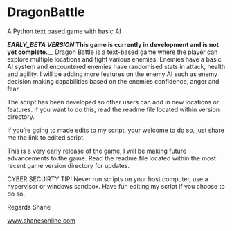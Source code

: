 # DragonBattle
A Python text based game with basic AI

___EARLY_BETA VERSION_ This game is currently in development and is not yet complete.____
Dragon Battle is a text-based game where the player can explore multiple locations and fight various enemies.
Enemies have a basic AI system and encountered enemies have randomised stats in attack, health and agility. I will be adding more features on the enemy AI such as enemy decision making capabilities based on the enemies confidence, anger and fear.

The script has been developed so other users can add in new locations or features.  If you want to do this, read the readme file located within version directory.

If you’re going to made edits to my script, your welcome to do so, just share me the link to edited script.

This is a very early release of the game, I will be making future advancements to the game. Read the readme.file located within the most recent game version directory for updates.

CYBER SECUIRTY TIP! Never run scripts on your host computer, use a hypervisor or windows sandbox.
Have fun editing my script if you choose to do so.

Regards
Shane 

www.shanesonline.com
